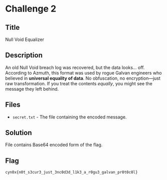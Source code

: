 # Challenge 2

## Title

Null Void Equalizer

## Description

An old Null Void breach log was recovered, but the data looks… off. According to Azmuth, this format was used by rogue Galvan engineers who believed in **universal equality of data**. No obfuscation, no encryption—just raw transformation. If you treat the contents _equally_, you might see the message they left behind.

## Files

- `secret.txt` - The file containing the encoded message.

## Solution

File contains Base64 encoded form of the flag.

## Flag

```text
cyn0x{n0t_s3cur3_just_3nc0d3d_l1k3_a_r0gu3_galvan_pr0t0c0l}
```
